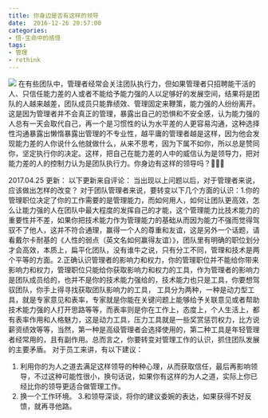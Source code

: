 ```yaml
---
title: 你身边是否有这样的领导
date:  2016-12-26 20:57:00
categories:
- 悟-生命中的感悟
tags:
- 管理
- rethink
---
```


![](http://upload-images.jianshu.io/upload_images/24274-80b09b12395a3256.jpeg?imageMogr2/auto-orient/strip%7CimageView2/2/w/1240)
在有些团队中，管理者经常会关注团队执行力，但如果管理者只招聘能干活的人、只信任能力差的人或者不能给予能力强的人以足够好的发展空间，结果将是团队的人越来越差，团队成员只能靠绩效、管理固定来鞭策，能力强的人纷纷离开。
这是因为管理者并不会真正的管理，暴露出自己的恐惧和不安全感，认为能力强的人总有一天会取代自己，再一个是习惯性的认为水平差的人更容易沟通，这种选择性沟通暴露出懒惰暴露出管理的不专业性，越平庸的管理者越是这样，因为他会发现能力差的人你说什么他就做什么，从来不思考，因为下属不如你，所以总是赞同你，坚定执行你的决定。这样，把自己在能力差的人中的威信认为是领导力，把对能力差的人的控制力认为是团队执行力。你身边有这样的领导吗？🌚🌚🌚

2017.04.25 更新：
以下更新来自评论：
当出现以上问题以后，对于管理者来说，应该做出怎样的改变？
对于团队管理者来说，要转变以下几个方面的认识：1.你的管理职位决定了你的工作需要的是管理能力，而如何用人，如何让团队更高效，怎么让能力强的人在团队中最大程度的发挥自己的才能，这个管理能力比技术能力的重要性并不差，如果你把技术能力作为管理能力的基础从而因为能力不强而觉得驾驭不了他人，这并不符合通理，赢得一个人的尊重和友谊，这是另外一个话题，请看戴尔卡耐基的《人性的弱点（英文名如何赢得友谊）》，团队里有明确的职位划分才会高效，本质上，扁平化团队，没有谁牛之说，只有分工不同，管理和技术是两个平等的方面。2.正确认识管理者的影响力和权力，你的管理职位并不能给你带来影响力和权力，管理职位只能给你获取影响力和权力的工具，作为管理者的影响力是团队成员给的，也并不是你的技术能力强给的，技术能力也只是工具，你要想驾驭团队，你手上得寻找获取团队影响力的工具， 工具分为两种，一种是动力型工具，就是专家意见和表率，专家就是你能在关键问题上能够给予关联意见或者帮助技术能力强的人打开思路等等，而表率则是你在工作上，态度上，个人生活上，都有表率作用和人格魅力，这是动力工具，压力工具就是一些奖赏惩罚权力，比方说薪资绩效等等，当然，第一种是高级管理者会选择使用的，第二种工具是年轻管理者经常用的，且有副作用。总而言之，你要转变对管理工作的认识，抓住团队发展的主要矛盾。
对于员工来讲，有以下建议：

1.  利用你的为人之道去满足这样领导的种种心理，从而获取信任，最后再影响领导，不过这种可能性很小，换句话说，如果你有这样的为人之道，实际上你已经比你的领导更适合做管理工作。
2.  换一个工作环境。 3.和领导深谈，将你的建议委婉的表达，如果获得不好反馈，就再寻他路。
